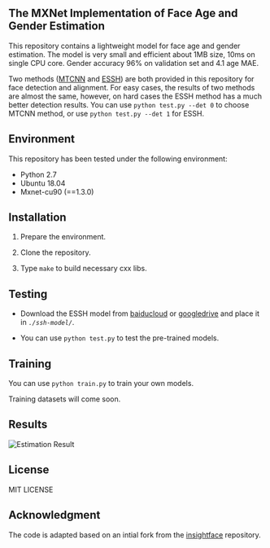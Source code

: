 
## The MXNet Implementation of Face Age and Gender Estimation

This repository contains a lightweight model for face age and gender estimation. The model is very small and efficient about 1MB size, 10ms on single CPU core. Gender accuracy 96% on validation set and 4.1 age MAE.

Two methods ([MTCNN](https://github.com/deepinx/mtcnn-face-detection) and [ESSH](https://github.com/deepinx/enhanced-ssh-mxnet)) are both provided in this repository for face detection and alignment. For easy cases, the results of two methods are almost the same, however, on hard cases the ESSH method has a much better detection results. You can use ``python test.py --det 0`` to choose MTCNN method, or use ``python test.py --det 1`` for ESSH.

## Environment

This repository has been tested under the following environment:

-   Python 2.7 
-   Ubuntu 18.04
-   Mxnet-cu90 (==1.3.0)

## Installation

1.  Prepare the environment.

2.  Clone the repository.
    
3.  Type  `make`  to build necessary cxx libs.

## Testing

  -  Download the ESSH model from [baiducloud](https://pan.baidu.com/s/1sghM7w1nN3j8-UHfBHo6rA) or [googledrive](https://drive.google.com/open?id=1eX_i0iZxZTMyJ4QccYd2F4x60GbZqQQJ) and place it in *`./ssh-model/`*.

  -  You can use `python test.py` to test the pre-trained models.

## Training

  You can use `python train.py` to train your own models.
  
  Training datasets will come soon.
 

## Results
![Estimation Result](https://raw.githubusercontent.com/deepinx/age-gender-estimation/master/sample-images/detection%20result_test1_22.02.2019.png)

## License

MIT LICENSE

## Acknowledgment

The code is adapted based on an intial fork from the [insightface](https://github.com/deepinsight/insightface) repository.

